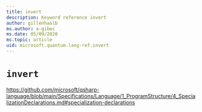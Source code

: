 ```yaml
---
title: invert
description: Keyword reference invert
author: gillenhaalb
ms.author: a-gibec
ms.date: 05/09/2020
ms.topic: article
uid: microsoft.quantum.lang-ref.invert
---
```


# `invert`

https://github.com/microsoft/qsharp-language/blob/main/Specifications/Language/1_ProgramStructure/4_SpecializationDeclarations.md#specialization-declarations